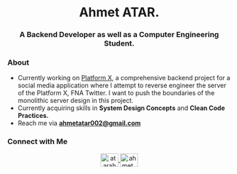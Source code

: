 <h1 align="center">Ahmet ATAR.</h1>
<h3 align="center">A Backend Developer as well as a Computer Engineering Student.</h3>

### About
- Currently working on [Platform X](https://github.com/CAPELLAX02/X-API), a comprehensive backend project for a social media application where I attempt to reverse engineer the server of the Platform X, FNA Twitter. I want to push the boundaries of the monolithic server design in this project.
- Currently acquiring skills in **System Design Concepts** and **Clean Code Practices.**  
- Reach me via **ahmetatar002@gmail.com**  

### Connect with Me
<p align="center">
  <a href="https://www.linkedin.com/in/atarahmet/" target="blank">
    <img align="center" src="https://raw.githubusercontent.com/rahuldkjain/github-profile-readme-generator/master/src/images/icons/Social/linked-in-alt.svg" alt="atarahmet" height="30" width="40" />
  </a>
  <a href="https://instagram.com/ahmet_atar02" target="blank">
    <img align="center" src="https://raw.githubusercontent.com/rahuldkjain/github-profile-readme-generator/master/src/images/icons/Social/instagram.svg" alt="ahmet_atar02" height="30" width="40" />
  </a>
</p>
